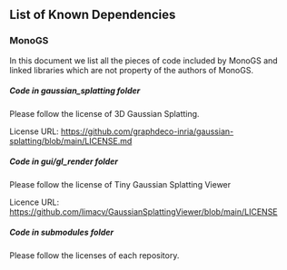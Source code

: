 ## List of Known Dependencies
### MonoGS

In this document we list all the pieces of code included  by MonoGS and linked libraries which are not property of the authors of MonoGS.


##### Code in gaussian_splatting folder
Please follow the license of 3D Gaussian Splatting.

License URL: https://github.com/graphdeco-inria/gaussian-splatting/blob/main/LICENSE.md

##### Code in gui/gl_render folder
Please follow the license of Tiny Gaussian Splatting Viewer

Licence URL: https://github.com/limacv/GaussianSplattingViewer/blob/main/LICENSE

##### Code in submodules folder
Please follow the licenses of each repository.